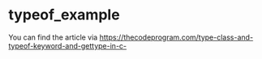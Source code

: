 # typeof_example
You can find the article via https://thecodeprogram.com/type-class-and-typeof-keyword-and-gettype-in-c-
